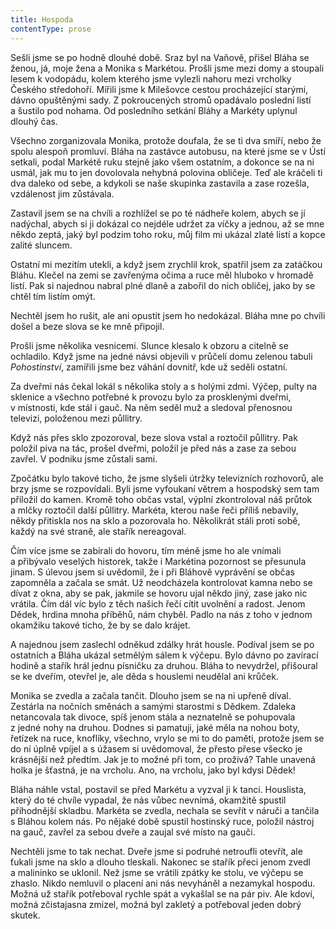 ```yaml
---
title: Hospoda
contentType: prose
---
```


Sešli jsme se po hodně dlouhé době. Sraz byl na Vaňově, přišel Bláha se ženou, já, moje žena a Monika s Markétou. Prošli jsme mezi domy a stoupali lesem k vodopádu, kolem kterého jsme vylezli nahoru mezi vrcholky Českého středohoří. Mířili jsme k Milešovce cestou procházející starými, dávno opuštěnými sady. Z pokroucených stromů opadávalo poslední listí a šustilo pod nohama. Od posledního setkání Bláhy a Markéty uplynul dlouhý čas.

Všechno zorganizovala Monika, protože doufala, že se ti dva smíří, nebo že spolu alespoň promluví. Bláha na zastávce autobusu, na které jsme se v Ústí setkali, podal Markétě ruku stejně jako všem ostatním, a dokonce se na ni usmál, jak mu to jen dovolovala nehybná polovina obličeje. Teď ale kráčeli ti dva daleko od sebe, a kdykoli se naše skupinka zastavila a zase rozešla, vzdálenost jim zůstávala.

Zastavil jsem se na chvíli a rozhlížel se po té nádheře kolem, abych se jí nadýchal, abych si ji dokázal co nejdéle udržet za víčky a jednou, až se mne někdo zeptá, jaký byl podzim toho roku, můj film mi ukázal zlaté listí a kopce zalité sluncem.

Ostatní mi mezitím utekli, a když jsem zrychlil krok, spatřil jsem za zatáčkou Bláhu. Klečel na zemi se zavřenýma očima a ruce měl hluboko v hromadě listí. Pak si najednou nabral plné dlaně a zabořil do nich obličej, jako by se chtěl tím listím omýt.

Nechtěl jsem ho rušit, ale ani opustit jsem ho nedokázal. Bláha mne po chvíli došel a beze slova se ke mně připojil.

Prošli jsme několika vesnicemi. Slunce klesalo k obzoru a citelně se ochladilo. Když jsme na jedné návsi objevili v průčelí domu zelenou tabuli _Pohostinství_, zamířili jsme bez váhání dovnitř, kde už seděli ostatní.

Za dveřmi nás čekal lokál s několika stoly a s holými zdmi. Výčep, pulty na sklenice a všechno potřebné k provozu bylo za prosklenými dveřmi, v místnosti, kde stál i gauč. Na něm seděl muž a sledoval přenosnou televizi, položenou mezi půllitry.

Když nás přes sklo zpozoroval, beze slova vstal a roztočil půllitry. Pak položil piva na tác, prošel dveřmi, položil je před nás a zase za sebou zavřel. V podniku jsme zůstali sami.

Zpočátku bylo takové ticho, že jsme slyšeli útržky televizních rozhovorů, ale brzy jsme se rozpovídali. Byli jsme vyfoukaní větrem a hospodský sem tam přiložil do kamen. Kromě toho občas vstal, výplní zkontroloval náš průtok a mlčky roztočil další půllitry. Markéta, kterou naše řeči příliš nebavily, někdy přitiskla nos na sklo a pozorovala ho. Několikrát stáli proti sobě, každý na své straně, ale stařík nereagoval.

Čím více jsme se zabírali do hovoru, tím méně jsme ho ale vnímali a přibývalo veselých historek, takže i Markétina pozornost se přesunula jinam. S úlevou jsem si uvědomil, že i při Bláhově vyprávění se občas zapomněla a začala se smát. Už neodcházela kontrolovat kamna nebo se dívat z okna, aby se pak, jakmile se hovoru ujal někdo jiný, zase jako nic vrátila. Čím dál víc bylo z těch našich řečí cítit uvolnění a radost. Jenom Dědek, hrdina mnoha příběhů, nám chyběl. Padlo na nás z toho v jednom okamžiku takové ticho, že by se dalo krájet.

A najednou jsem zaslechl odněkud zdálky hrát housle. Podíval jsem se po ostatních a Bláha ukázal setmělým sálem k výčepu. Bylo dávno po zavírací hodině a stařík hrál jednu písničku za druhou. Bláha to nevydržel, přišoural se ke dveřím, otevřel je, ale děda s houslemi neudělal ani krůček.

Monika se zvedla a začala tančit. Dlouho jsem se na ni upřeně díval. Zestárla na nočních směnách a samými starostmi s Dědkem. Zdaleka netancovala tak divoce, spíš jenom stála a neznatelně se pohupovala z jedné nohy na druhou. Dodnes si pamatuji, jaké měla na nohou boty, řetízek na ruce, knoflíky, všechno, vrylo se mi to do paměti, protože jsem se do ní úplně vpíjel a s úžasem si uvědomoval, že přesto přese všecko je krásnější než předtím. Jak je to možné při tom, co prožívá? Tahle unavená holka je šťastná, je na vrcholu. Ano, na vrcholu, jako byl kdysi Dědek!

Bláha náhle vstal, postavil se před Markétu a vyzval ji k tanci. Houslista, který do té chvíle vypadal, že nás vůbec nevnímá, okamžitě spustil příhodnější skladbu. Markéta se zvedla, nechala se sevřít v náruči a tančila s Bláhou kolem nás. Po nějaké době spustil hostinský ruce, položil nástroj na gauč, zavřel za sebou dveře a zaujal své místo na gauči.

Nechtěli jsme to tak nechat. Dveře jsme si podruhé netroufli otevřít, ale ťukali jsme na sklo a dlouho tleskali. Nakonec se stařík přeci jenom zvedl a malininko se uklonil. Než jsme se vrátili zpátky ke stolu, ve výčepu se zhaslo. Nikdo nemluvil o placení ani nás nevyháněl a nezamykal hospodu. Možná už stařík potřeboval rychle spát a vykašlal se na pár piv. Ale kdoví, možná zčistajasna zmizel, možná byl zakletý a potřeboval jeden dobrý skutek.
